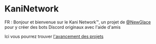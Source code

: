 # KaniNetwork
FR : 
Bonjour et bienvenue sur le Kani Network:tm:, un projet de [@NewGlace](https://github.com/NewGlace) pour y créer des bots Discord originaux avec l'aide d'amis

Ici vous pourrez trouver [l'avancement des projets]()
